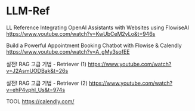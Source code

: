 # LLM-Ref
LL Reference
Integrating OpenAI Assistants with Websites using FlowiseAI                   
https://www.youtube.com/watch?v=KwUbCeM2yLo&t=946s

Build a Powerful Appointment Booking Chatbot with Flowise & Calendly         
https://www.youtube.com/watch?v=A_gMy3sofEE

실전! RAG 고급 기법 - Retriever (1)
https://www.youtube.com/watch?v=J2AsmUODBak&t=26s

실전! RAG 고급 기법 - Retriever (2)
https://www.youtube.com/watch?v=ehP4vphl_Us&t=974s

TOOL
https://calendly.com/
